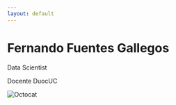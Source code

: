 ```yaml
---
layout: default
---
```

# Fernando Fuentes Gallegos

Data Scientist

Docente DuocUC

![Octocat](https://github.githubassets.com/images/icons/emoji/octocat.png)
